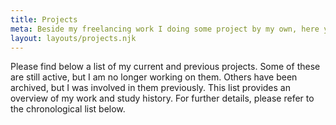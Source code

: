 ```yaml
---
title: Projects
meta: Beside my freelancing work I doing some project by my own, here you will find a list of all my projects.
layout: layouts/projects.njk
---
```


Please find below a list of my current and previous projects. Some of these are still active, but I am no longer working on them. Others have been archived, but I was involved in them previously. This list provides an overview of my work and study history. For further details, please refer to the chronological list below.
